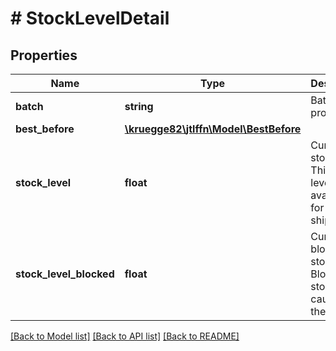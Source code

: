 # # StockLevelDetail

## Properties

Name | Type | Description | Notes
------------ | ------------- | ------------- | -------------
**batch** | **string** | Batch of a product | [optional]
**best_before** | [**\kruegge82\jtlffn\Model\BestBefore**](BestBefore.md) |  | [optional]
**stock_level** | **float** | Current stock level. This stock level is available for shipment |
**stock_level_blocked** | **float** | Current blocked stock level. Blocked stock is caused by the fulfiller |

[[Back to Model list]](../../README.md#models) [[Back to API list]](../../README.md#endpoints) [[Back to README]](../../README.md)
